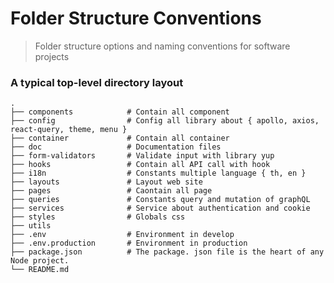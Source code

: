 # Folder Structure Conventions
> Folder structure options and naming conventions for software projects

### A typical top-level directory layout

    .
    ├── components            # Contain all component
    ├── config                # Config all library about { apollo, axios, react-query, theme, menu }
    ├── container             # Contain all container
    ├── doc                   # Documentation files
    ├── form-validators       # Validate input with library yup
    ├── hooks                 # Contain all API call with hook 
    ├── i18n                  # Constants multiple language { th, en }
    ├── layouts               # Layout web site
    ├── pages                 # Caontain all page
    ├── queries               # Constants query and mutation of graphQL
    ├── services              # Service about authentication and cookie
    ├── styles                # Globals css
    ├── utils                 
    ├── .env                  # Environment in develop
    ├── .env.production       # Environment in production
    ├── package.json          # The package. json file is the heart of any Node project. 
    └── README.md

